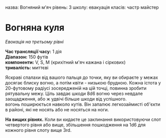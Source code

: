 назва: Вогняний м'яч рівень: 3 школу: евакуація класів: частр майстер

# Вогняна куля
_Евокація на третьому рівні_

**Час трансляції часу:** 1 дія    
**Діапазон:** 150 футів    
**компоненти:** V, S, М (крихітний м'яч кажана і сіркових)    
**тривалість:** миттєві

Яскраві спалахи від вашого пальця до точки, яку ви обираєте у межах досягає блиску вогню, а потім квіти - низькою брудною. Кожна істота у 20-футовому радіусі зосередженій на цій точці, повинна зробити рятувальну межу. Ціль завдає шкоди 8d6 вогню через невдале заощадження, або ж удвічі більше шкоди від успішного.    
вогонь поширюється навколо кутів. Він запалює легкозаймисті об'єкти в районі, які не носять або не носяться на ноги.

**На вищих рівнях.** Коли ви кидаєте це заклинання використовуючи слот четвертого рівня або вище, збільшення пошкодження на 1d6 для кожного рівня слоту вище 3rd. 